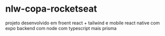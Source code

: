 # nlw-copa-rocketseat
projeto desenvolvido em froent react + tailwind e mobile react native com expo backend com node com typescript mais prisma
